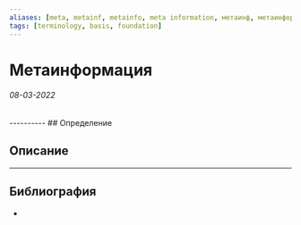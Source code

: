 ```yaml
---
aliases: [meta, metainf, metainfo, meta information, метаинф, метаинформация]
tags: [terminology, basis, foundation]
---
```

# Метаинформация
<h6>08-03-2022</h6>
----------
## Определение

## Описание

---
## Библиография
- 
